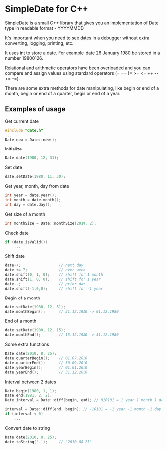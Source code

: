 SimpleDate for C++
==================

SimpleDate is a small C++ library that gives you an implementation of Date type
in readable format - YYYYMMDD.

It's important when you need to see dates in a debugger without extra
converting, logging, printing, etc.

It uses int to store a date. For example, date 26 January 1980 be
stored in a number 19800126.

Relational and arithmetic operators have been overloaded and you can compare and
assign values using standard operators (= == != >= <= ++ -- += -=).

There are some extra methods for date manipulating, like begin or end of a
month, begin or end of a quarter,  begin or end of a year.

Examples of usage
-----------------

Get current date

```c++
#include "date.h"
...
Date now = Date::now();
```

Initialize

```c++
Date date(1980, 12, 31);
```

Set date

```c++
date.setDate(1980, 11, 30);
```

Get year, month, day from date

```c++
int year = date.year();
int month = date.month();
int day = date.day();
```

Get size of a month

```c++
int monthSize = Date::monthSize(2018, 2);
```

Check date

```c++
if (date.isValid())
    ...
```

Shift date

```c++
date++;                 // next day
date += 7;              // over week
date.shift(0, 1, 0);    // shift for 1 month
date.shift(1, 0, 0);    // shift for 1 year
date--;                 // prior day
date.shift(-1,0,0);     // shift for -1 year
```

Begin of a month

```c++
date.setDate(1980, 12, 31);
date.monthBegin();      // 31.12.1980 -> 01.12.1980
```

End of a month

```c++
date.setDate(1980, 12, 15);
date.monthEnd();        // 15.12.1980 -> 31.12.1980
```

Some extra functions

```c++
Date date(2010, 8, 25);
date.quarterBegin();    // 01.07.2010
date.quarterEnd();      // 30.09.2010
date.yearBegin();       // 01.01.2010
date.yearEnd();         // 31.12.2010
```

Interval between 2 dates

```c++
Date begin(1980, 1, 1);
Date end(1981, 2, 2);
Date interval = Date::diff(begin, end); // 010101 = 1 year 1 month 1 day

interval = Date::diff(end, begin); // -10101 = -1 year -1 month -1 day
if (interval < 0)
    ...
```

Convert date to string

```c++
Date date(2010, 8, 25);
date.toString('-');     // "2010-08-25"
```
